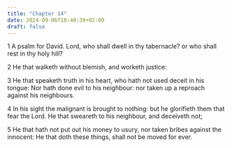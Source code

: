 ```yaml
---
title: "Chapter 14"
date: 2024-09-06T18:40:39+02:00
draft: false
---
```




1 A psalm for David. Lord, who shall dwell in thy tabernacle? or who shall rest in thy holy hill?

2 He that walketh without blemish, and worketh justice:

3 He that speaketh truth in his heart, who hath not used deceit in his tongue: Nor hath done evil to his neighbour: nor taken up a reproach against his neighbours.

4 In his sight the malignant is brought to nothing: but he glorifieth them that fear the Lord. He that sweareth to his neighbour, and deceiveth not;

5 He that hath not put out his money to usury, nor taken bribes against the innocent: He that doth these things, shall not be moved for ever.

